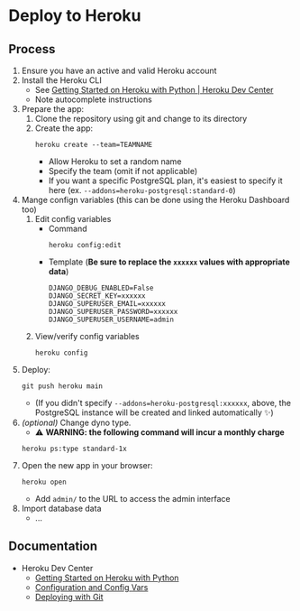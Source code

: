 # Deploy to Heroku


## Process

1. Ensure you have an active and valid Heroku account
2. Install the Heroku CLI
   - See [Getting Started on Heroku with Python | Heroku Dev
     Center][herokupython]
   - Note autocomplete instructions
3. Prepare the app:
   1. Clone the repository using git and change to its directory
   2. Create the app:
        ```shell
        heroku create --team=TEAMNAME
        ```
      - Allow Heroku to set a random name
      - Specify the team (omit if not applicable)
      - If you want a specific PostgreSQL plan, it's easiest to specify it here
        (ex. `--addons=heroku-postgresql:standard-0`)
3. Mange confign variables (this can be done using the Heroku Dashboard too)
   1. Edit config variables
      - Command
        ```shell
        heroku config:edit
        ```
      - Template (**Be sure to replace the `xxxxxx` values with appropriate
        data**)
        ```
        DJANGO_DEBUG_ENABLED=False
        DJANGO_SECRET_KEY=xxxxxx
        DJANGO_SUPERUSER_EMAIL=xxxxxx
        DJANGO_SUPERUSER_PASSWORD=xxxxxx
        DJANGO_SUPERUSER_USERNAME=admin
        ```
    2. View/verify config variables
        ```shell
        heroku config
        ```
4. Deploy:
    ```shell
    git push heroku main
    ```
   - (If you didn't specify `--addons=heroku-postgresql:xxxxxx`, above, the
     PostgreSQL instance will be created and linked automatically :sparkles:)
5. *(optional)* Change dyno type.
   - :warning: **WARNING: the following command will incur a monthly charge**
    ```shell
    heroku ps:type standard-1x
    ```
6. Open the new app in your browser:
    ```shell
    heroku open
    ```
   - Add `admin/` to the URL to access the admin interface
7. Import database data
   - ...


## Documentation

- Heroku Dev Center
  - [Getting Started on Heroku with Python][herokupython]
  - [Configuration and Config Vars][herokuconfig]
  - [Deploying with Git][herokugit]

[herokupython]: https://devcenter.heroku.com/articles/getting-started-with-python?singlepage=true
[herokugit]: https://devcenter.heroku.com/articles/git
[herokuconfig]: https://devcenter.heroku.com/articles/config-vars



